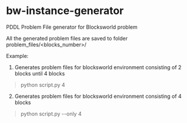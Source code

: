 # bw-instance-generator
PDDL Problem File generator for Blocksworld problem

All the generated problem files are saved to folder problem_files/<blocks_number>/ 

Example: 
1. Generates problem files for blocksworld environment consisting of 2 blocks until 4 blocks
  >python script.py 4 

2. Generates problem files for blocksworld environment consisting of 4 blocks
  >python script.py --only 4 
